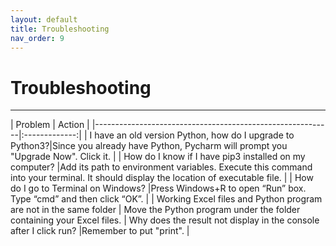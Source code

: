 ```yaml
---
layout: default
title: Troubleshooting
nav_order: 9
---
```


# Troubleshooting
<hr>
| Problem                                                   |      Action   |
|-----------------------------------------------------------|:-------------:|
| I have an old version Python, how do I upgrade to Python3?|Since you already have Python, Pycharm will prompt you "Upgrade Now". Click it. |
| How do I know if I have pip3 installed on my computer?    |Add its path to environment variables. Execute this command into your terminal. It should display the location of executable file. |
| How do I go to Terminal on Windows?                       |Press Windows+R to open “Run” box. Type “cmd” and then click “OK”.      |
| Working Excel files and Python program are not in the same folder | Move the Python program under the folder containing your Excel files. 
| Why does the result not display in the console after I click run?  |Remember to put "print".   |
